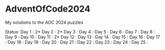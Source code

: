 # AdventOfCode2024

My solutions to the AOC 2024 puzzles

Status:
Day  1  : 2*
Day  2  : 2*
Day  3  :
Day  4  :
Day  5  :
Day  6  :
Day  7  :
Day  8  :
Day  9  :
Day  10 :
Day  11 : 2*
Day  12 :
Day  13 :
Day  14 :
Day  15 :
Day  16 :
Day  17 :
Day  18 :
Day  19 :
Day  20 :
Day  21 :
Day  22 :
Day  23 :
Day  24 :
Day  25 :
